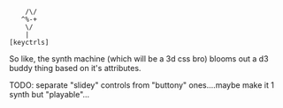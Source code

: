 


```
    /\/
   ^%-+
    \/
    |
[keyctrls]
```

So like, the synth machine (which will be a 3d css bro) blooms out a d3 buddy thing based on it's attributes.

TODO: separate "slidey" controls from "buttony" ones....maybe make it 1 synth but "playable"...
